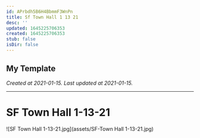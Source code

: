 ```yaml
---
id: APrbdh5B6H4BbmmF3WnPn
title: Sf Town Hall 1 13 21
desc: ''
updated: 1645225706353
created: 1645225706353
stub: false
isDir: false
---
```

My Template
---

_Created at 2021-01-15._
_Last updated at 2021-01-15._




---

# SF Town Hall 1-13-21


![SF Town Hall 1-13-21.jpg](assets/SF-Town Hall 1-13-21.jpg)

